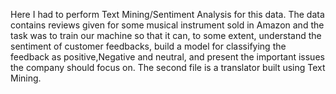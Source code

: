 Here I had to perform Text Mining/Sentiment Analysis for this data. The data contains reviews given for some musical instrument sold in Amazon and the task was to train our machine so that it can, to some extent, understand the sentiment of customer feedbacks, build a model for classifying the feedback as positive,Negative and neutral, and present the important issues the company should focus on.
The second file is a translator built using Text Mining.
